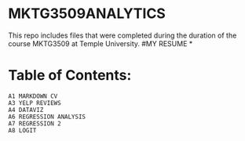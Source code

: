 # MKTG3509ANALYTICS
This repo includes files that were completed during the duration of the course MKTG3509 at Temple University.
#MY RESUME 
*
# Table of Contents:
    A1 MARKDOWN CV
    A3 YELP REVIEWS
    A4 DATAVIZ
    A6 REGRESSION ANALYSIS
    A7 REGRESSION 2
    A8 LOGIT
